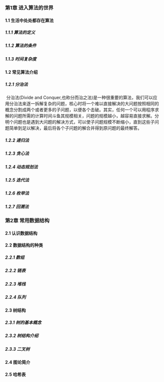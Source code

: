 ### 第1章	进入算法的世界

#### 1.1 生活中处处都存在算法

##### 1.1.1 算法的定义

##### 1.1.2 算法的条件

##### 1.1.3 时间复杂度

#### 1.2 常见算法介绍

##### 1.2.1 分治法

​	分治法(Divide and Conquer,也称分而治之法)是一种很重要的算法，我们可以应用分治法来逐一拆解复杂的问题，核心时将一个难以直接解决的大问题按照相同的概念分割成两个或者更多的子问题，以便各个击破。其实，任何一个可以用程序求解的问题所需的计算时间斗鱼其规模相关，问题的规模越小，越容易直接求解。分明个问题也是遇到大问题的解决方式，可以使子问题规模不断缩小，直到这些子问题简单到足以解决，最后将各个子问题的解合并得到原问题的最终解答。

##### 1.2.2 递归法

##### 1.2.3 贪心法

##### 1.2.4 动态规划法

##### 1.2.5 迭代法

##### 1.2.6 枚举法

##### 1.2.7 回溯法

### 第2章 常用数据结构

#### 2.1 认识数据结构

#### 2.2 数据结构的种类

##### 2.2.1 数组

##### 2.2.2 链表

##### 2.2.3 堆栈

##### 2.2.4 队列

#### 2.3 树结构

##### 2.3.1 树的基本概念

##### 2.3.2 树结构介绍

##### 2.3.3 二叉树

#### 2.4 图论简介

#### 2.5 哈希表